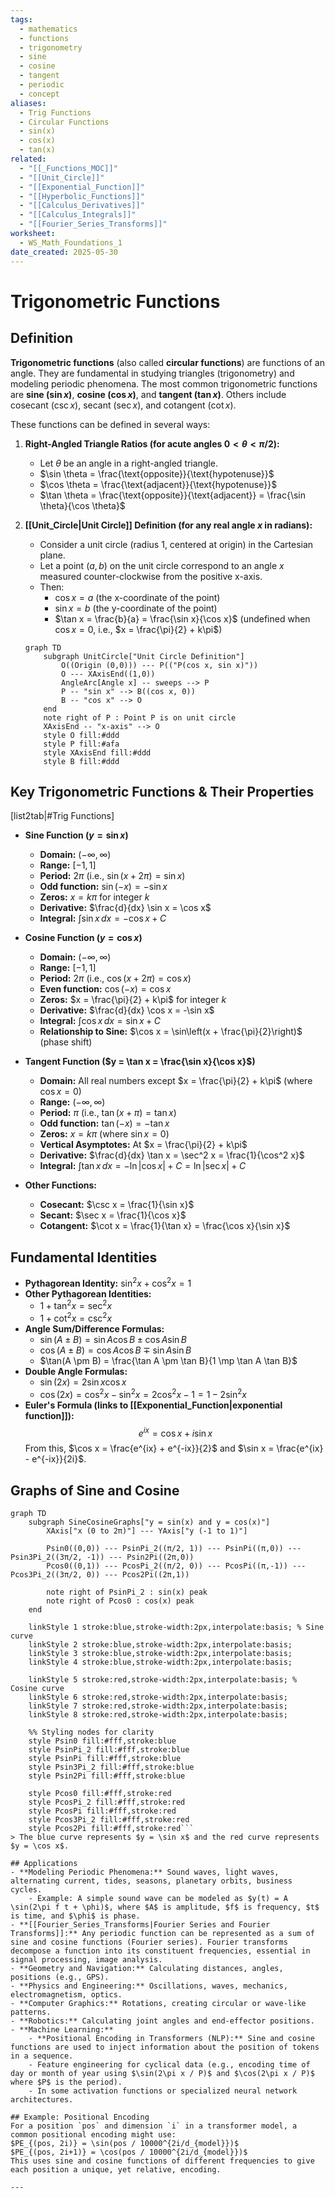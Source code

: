 ```yaml
---
tags:
  - mathematics
  - functions
  - trigonometry
  - sine
  - cosine
  - tangent
  - periodic
  - concept
aliases:
  - Trig Functions
  - Circular Functions
  - sin(x)
  - cos(x)
  - tan(x)
related:
  - "[[_Functions_MOC]]"
  - "[[Unit_Circle]]"
  - "[[Exponential_Function]]"
  - "[[Hyperbolic_Functions]]"
  - "[[Calculus_Derivatives]]"
  - "[[Calculus_Integrals]]"
  - "[[Fourier_Series_Transforms]]"
worksheet:
  - WS_Math_Foundations_1
date_created: 2025-05-30
---
```

# Trigonometric Functions

## Definition
**Trigonometric functions** (also called **circular functions**) are functions of an angle. They are fundamental in studying triangles (trigonometry) and modeling periodic phenomena. The most common trigonometric functions are **sine ($\sin x$)**, **cosine ($\cos x$)**, and **tangent ($\tan x$)**. Others include cosecant ($\csc x$), secant ($\sec x$), and cotangent ($\cot x$).

These functions can be defined in several ways:
1.  **Right-Angled Triangle Ratios (for acute angles $0 < \theta < \pi/2$):**
    - Let $\theta$ be an angle in a right-angled triangle.
    - $\sin \theta = \frac{\text{opposite}}{\text{hypotenuse}}$
    - $\cos \theta = \frac{\text{adjacent}}{\text{hypotenuse}}$
    - $\tan \theta = \frac{\text{opposite}}{\text{adjacent}} = \frac{\sin \theta}{\cos \theta}$

2.  **[[Unit_Circle|Unit Circle]] Definition (for any real angle $x$ in radians):**
    - Consider a unit circle (radius 1, centered at origin) in the Cartesian plane.
    - Let a point $(a,b)$ on the unit circle correspond to an angle $x$ measured counter-clockwise from the positive x-axis.
    - Then:
        - $\cos x = a$ (the x-coordinate of the point)
        - $\sin x = b$ (the y-coordinate of the point)
        - $\tan x = \frac{b}{a} = \frac{\sin x}{\cos x}$ (undefined when $\cos x = 0$, i.e., $x = \frac{\pi}{2} + k\pi$)

    ```mermaid
    graph TD
        subgraph UnitCircle["Unit Circle Definition"]
            O((Origin (0,0))) --- P(("P(cos x, sin x)"))
            O --- XAxisEnd((1,0))
            AngleArc[Angle x] -- sweeps --> P
            P -- "sin x" --> B((cos x, 0))
            B -- "cos x" --> O
        end
        note right of P : Point P is on unit circle
        XAxisEnd -- "x-axis" --> O
        style O fill:#ddd
        style P fill:#afa
        style XAxisEnd fill:#ddd
        style B fill:#ddd
    ```

## Key Trigonometric Functions & Their Properties

[list2tab|#Trig Functions]
- **Sine Function ($y = \sin x$)**
    - **Domain:** $(-\infty, \infty)$
    - **Range:** $[-1, 1]$
    - **Period:** $2\pi$ (i.e., $\sin(x + 2\pi) = \sin x$)
    - **Odd function:** $\sin(-x) = -\sin x$
    - **Zeros:** $x = k\pi$ for integer $k$
    - **Derivative:** $\frac{d}{dx} \sin x = \cos x$
    - **Integral:** $\int \sin x \,dx = -\cos x + C$

- **Cosine Function ($y = \cos x$)**
    - **Domain:** $(-\infty, \infty)$
    - **Range:** $[-1, 1]$
    - **Period:** $2\pi$ (i.e., $\cos(x + 2\pi) = \cos x$)
    - **Even function:** $\cos(-x) = \cos x$
    - **Zeros:** $x = \frac{\pi}{2} + k\pi$ for integer $k$
    - **Derivative:** $\frac{d}{dx} \cos x = -\sin x$
    - **Integral:** $\int \cos x \,dx = \sin x + C$
    - **Relationship to Sine:** $\cos x = \sin\left(x + \frac{\pi}{2}\right)$ (phase shift)

- **Tangent Function ($y = \tan x = \frac{\sin x}{\cos x}$)**
    - **Domain:** All real numbers except $x = \frac{\pi}{2} + k\pi$ (where $\cos x = 0$)
    - **Range:** $(-\infty, \infty)$
    - **Period:** $\pi$ (i.e., $\tan(x + \pi) = \tan x$)
    - **Odd function:** $\tan(-x) = -\tan x$
    - **Zeros:** $x = k\pi$ (where $\sin x = 0$)
    - **Vertical Asymptotes:** At $x = \frac{\pi}{2} + k\pi$
    - **Derivative:** $\frac{d}{dx} \tan x = \sec^2 x = \frac{1}{\cos^2 x}$
    - **Integral:** $\int \tan x \,dx = -\ln|\cos x| + C = \ln|\sec x| + C$

- **Other Functions:**
    - **Cosecant:** $\csc x = \frac{1}{\sin x}$
    - **Secant:** $\sec x = \frac{1}{\cos x}$
    - **Cotangent:** $\cot x = \frac{1}{\tan x} = \frac{\cos x}{\sin x}$

## Fundamental Identities
- **Pythagorean Identity:** $\sin^2 x + \cos^2 x = 1$
- **Other Pythagorean Identities:**
    - $1 + \tan^2 x = \sec^2 x$
    - $1 + \cot^2 x = \csc^2 x$
- **Angle Sum/Difference Formulas:**
    - $\sin(A \pm B) = \sin A \cos B \pm \cos A \sin B$
    - $\cos(A \pm B) = \cos A \cos B \mp \sin A \sin B$
    - $\tan(A \pm B) = \frac{\tan A \pm \tan B}{1 \mp \tan A \tan B}$
- **Double Angle Formulas:**
    - $\sin(2x) = 2 \sin x \cos x$
    - $\cos(2x) = \cos^2 x - \sin^2 x = 2\cos^2 x - 1 = 1 - 2\sin^2 x$
- **Euler's Formula (links to [[Exponential_Function|exponential function]]):**
  $$ e^{ix} = \cos x + i \sin x $$
  From this, $\cos x = \frac{e^{ix} + e^{-ix}}{2}$ and $\sin x = \frac{e^{ix} - e^{-ix}}{2i}$.

## Graphs of Sine and Cosine

```mermaid
graph TD
    subgraph SineCosineGraphs["y = sin(x) and y = cos(x)"]
        XAxis["x (0 to 2π)"] --- YAxis["y (-1 to 1)"]

        Psin0((0,0)) --- PsinPi_2((π/2, 1)) --- PsinPi((π,0)) --- Psin3Pi_2((3π/2, -1)) --- Psin2Pi((2π,0))
        Pcos0((0,1)) --- PcosPi_2((π/2, 0)) --- PcosPi((π,-1)) --- Pcos3Pi_2((3π/2, 0)) --- Pcos2Pi((2π,1))
        
        note right of PsinPi_2 : sin(x) peak
        note right of Pcos0 : cos(x) peak
    end
    
    linkStyle 1 stroke:blue,stroke-width:2px,interpolate:basis; % Sine curve
    linkStyle 2 stroke:blue,stroke-width:2px,interpolate:basis;
    linkStyle 3 stroke:blue,stroke-width:2px,interpolate:basis;
    linkStyle 4 stroke:blue,stroke-width:2px,interpolate:basis;
    
    linkStyle 5 stroke:red,stroke-width:2px,interpolate:basis; % Cosine curve
    linkStyle 6 stroke:red,stroke-width:2px,interpolate:basis;
    linkStyle 7 stroke:red,stroke-width:2px,interpolate:basis;
    linkStyle 8 stroke:red,stroke-width:2px,interpolate:basis;

    %% Styling nodes for clarity
    style Psin0 fill:#fff,stroke:blue
    style PsinPi_2 fill:#fff,stroke:blue
    style PsinPi fill:#fff,stroke:blue
    style Psin3Pi_2 fill:#fff,stroke:blue
    style Psin2Pi fill:#fff,stroke:blue
    
    style Pcos0 fill:#fff,stroke:red
    style PcosPi_2 fill:#fff,stroke:red
    style PcosPi fill:#fff,stroke:red
    style Pcos3Pi_2 fill:#fff,stroke:red
    style Pcos2Pi fill:#fff,stroke:red```
> The blue curve represents $y = \sin x$ and the red curve represents $y = \cos x$.

## Applications
- **Modeling Periodic Phenomena:** Sound waves, light waves, alternating current, tides, seasons, planetary orbits, business cycles.
    - Example: A simple sound wave can be modeled as $y(t) = A \sin(2\pi f t + \phi)$, where $A$ is amplitude, $f$ is frequency, $t$ is time, and $\phi$ is phase.
- **[[Fourier_Series_Transforms|Fourier Series and Fourier Transforms]]:** Any periodic function can be represented as a sum of sine and cosine functions (Fourier series). Fourier transforms decompose a function into its constituent frequencies, essential in signal processing, image analysis.
- **Geometry and Navigation:** Calculating distances, angles, positions (e.g., GPS).
- **Physics and Engineering:** Oscillations, waves, mechanics, electromagnetism, optics.
- **Computer Graphics:** Rotations, creating circular or wave-like patterns.
- **Robotics:** Calculating joint angles and end-effector positions.
- **Machine Learning:**
    - **Positional Encoding in Transformers (NLP):** Sine and cosine functions are used to inject information about the position of tokens in a sequence.
    - Feature engineering for cyclical data (e.g., encoding time of day or month of year using $\sin(2\pi x / P)$ and $\cos(2\pi x / P)$ where $P$ is the period).
    - In some activation functions or specialized neural network architectures.

## Example: Positional Encoding
For a position `pos` and dimension `i` in a transformer model, a common positional encoding might use:
$PE_{(pos, 2i)} = \sin(pos / 10000^{2i/d_{model}})$
$PE_{(pos, 2i+1)} = \cos(pos / 10000^{2i/d_{model}})$
This uses sine and cosine functions of different frequencies to give each position a unique, yet relative, encoding.

---